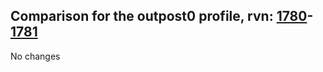 ## Comparison for the outpost0 profile, rvn: [1780](https://github.com/PRO100KatYT/FortniteProfileRevisions/tree/main/profiles/outpost0/1780%20outpost0.json)-[1781](https://github.com/PRO100KatYT/FortniteProfileRevisions/tree/main/profiles/outpost0/1781%20outpost0.json)

No changes
